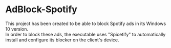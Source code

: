 # AdBlock-Spotify
This project has been created to be able to block Spotify ads in its Windows 10 version. </br>
In order to block these ads, the executable uses "Spicetify" to automatically install and configure its blocker on the client's device. </br>
